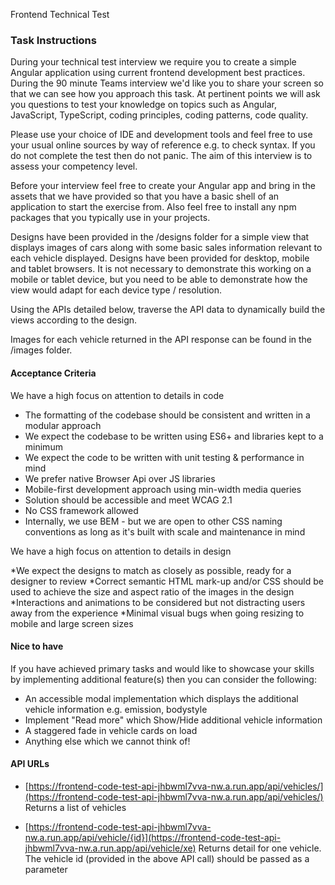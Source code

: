 Frontend Technical Test


### Task Instructions

During your technical test interview we require you to create a simple Angular application using current frontend development best practices. During the 90 minute Teams interview we'd like you to share your screen so that we can see how you approach this task. At pertinent points we will ask you questions to test your knowledge on topics such as Angular, JavaScript, TypeScript, coding principles, coding patterns, code quality.

Please use your choice of IDE and development tools and feel free to use your usual online sources by way of reference e.g. to check syntax. If you do not complete the test then do not panic. The aim of this interview is to assess your competency level.

Before your interview feel free to create your Angular app and bring in the assets that we have provided so that you have a basic shell of an application to start the exercise from. Also feel free to install any npm packages that you typically use in your projects.

Designs have been provided in the /designs folder for a simple view that displays images of cars along with some basic sales information relevant to each vehicle displayed. Designs have been provided for desktop, mobile and tablet browsers. It is not necessary to demonstrate this working on a mobile or tablet device, but you need to be able to demonstrate how the view would adapt for each device type / resolution.

Using the APIs detailed below, traverse the API data to dynamically build the views according to the design.

Images for each vehicle returned in the API response can be found in the /images folder.

#### Acceptance Criteria
We have a high focus on attention to details in code

* The formatting of the codebase should be consistent and written in a modular approach
* We expect the codebase to be written using ES6+ and libraries kept to a minimum
* We expect the code to be written with unit testing & performance in mind
* We prefer native Browser Api over JS libraries
* Mobile-first development approach using min-width media queries
* Solution should be accessible and meet WCAG 2.1
* No CSS framework allowed
* Internally, we use BEM - but we are open to other CSS naming conventions as long as it's built with scale and maintenance in mind

We have a high focus on attention to details in design

*We expect the designs to match as closely as possible, ready for a designer to review
*Correct semantic HTML mark-up and/or CSS should be used to achieve the size and aspect ratio of the images in the design
*Interactions and animations to be considered but not distracting users away from the experience
*Minimal visual bugs when going resizing to mobile and large screen sizes

#### Nice to have
If you have achieved primary tasks and would like to showcase your skills by implementing additional feature(s) then you can consider the following:

* An accessible modal implementation which displays the additional vehicle information e.g. emission, bodystyle
* Implement "Read more" which Show/Hide additional vehicle information
* A staggered fade in vehicle cards on load
* Anything else which we cannot think of!


#### API URLs
* [https://frontend-code-test-api-jhbwml7vva-nw.a.run.app/api/vehicles/](https://frontend-code-test-api-jhbwml7vva-nw.a.run.app/api/vehicles/)
  Returns a list of vehicles

* [https://frontend-code-test-api-jhbwml7vva-nw.a.run.app/api/vehicle/{id}](https://frontend-code-test-api-jhbwml7vva-nw.a.run.app/api/vehicle/xe)
  Returns detail for one vehicle. The vehicle id (provided in the above API call) should be passed as a parameter

